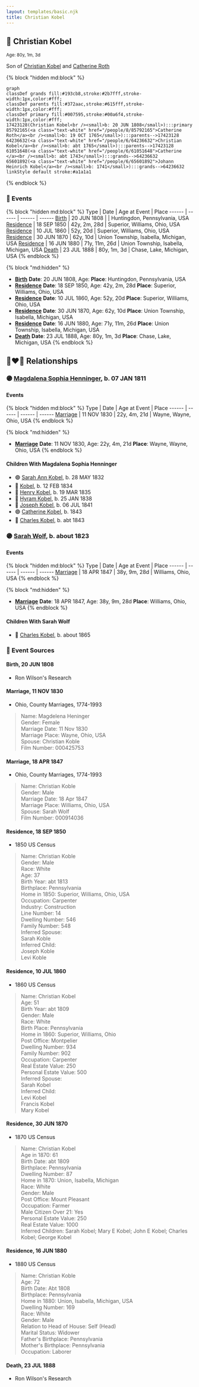 ```yaml
---
layout: templates/basic.njk
title: Christian Kobel
---
```

## 🔵 Christian Kobel
<small>Age: 80y, 1m, 3d</small>

Son of [Christian Kobel](/people/6/64236632) and [Catherine Roth](/people/8/85792165)

{% block "hidden md:block" %}
```mermaid
graph
classDef grands fill:#193cb8,stroke:#2b7fff,stroke-width:1px,color:#fff;
classDef parents fill:#372aac,stroke:#615fff,stroke-width:1px,color:#fff;
classDef primary fill:#007595,stroke:#00a6f4,stroke-width:1px,color:#fff;
17423128(Christian Kobel<br /><small>b: 20 JUN 1808</small>):::primary
85792165(<a class="text-white" href="/people/8/85792165">Catherine Roth</a><br /><small>b: 19 OCT 1765</small>):::parents-->17423128
64236632(<a class="text-white" href="/people/6/64236632">Christian Kobel</a><br /><small>b: abt 1765</small>):::parents-->17423128
61051648(<a class="text-white" href="/people/6/61051648">Catherine </a><br /><small>b: abt 1743</small>):::grands-->64236632
65601892(<a class="text-white" href="/people/6/65601892">Johann Heinrich Kobel</a><br /><small>b: 1741</small>):::grands-->64236632
linkStyle default stroke:#a1a1a1
```
{% endblock %}

### 📆 Events

{% block "hidden md:block" %}
Type | Date | Age at Event | Place
------ | ------ | ------ | ------
[Birth](#event-event-2) | 20 JUN 1808 |  | Huntingdon, Pennsylvania, USA
[Residence](#event-event-0) | 18 SEP 1850 | 42y, 2m, 28d | Superior, Williams, Ohio, USA
[Residence](#event-event-1) | 10 JUL 1860 | 52y, 20d | Superior, Williams, Ohio, USA
[Residence](#event-event-2) | 30 JUN 1870 | 62y, 10d | Union Township, Isabella, Michigan, USA
[Residence](#event-event-3) | 16 JUN 1880 | 71y, 11m, 26d | Union Township, Isabella, Michigan, USA
[Death](#event-event-7) | 23 JUL 1888 | 80y, 1m, 3d | Chase, Lake, Michigan, USA
{% endblock %}

{% block "md:hidden" %}
- **[Birth](#event-event-2)**
**Date**: 20 JUN 1808, Age:
**Place**: Huntingdon, Pennsylvania, USA
- **[Residence](#event-event-0)**
**Date**: 18 SEP 1850, Age: 42y, 2m, 28d
**Place**: Superior, Williams, Ohio, USA
- **[Residence](#event-event-1)**
**Date**: 10 JUL 1860, Age: 52y, 20d
**Place**: Superior, Williams, Ohio, USA
- **[Residence](#event-event-2)**
**Date**: 30 JUN 1870, Age: 62y, 10d
**Place**: Union Township, Isabella, Michigan, USA
- **[Residence](#event-event-3)**
**Date**: 16 JUN 1880, Age: 71y, 11m, 26d
**Place**: Union Township, Isabella, Michigan, USA
- **[Death](#event-event-7)**
**Date**: 23 JUL 1888, Age: 80y, 1m, 3d
**Place**: Chase, Lake, Michigan, USA
{% endblock %}

## 👩‍❤️‍👨 Relationships

### 🟣 [Magdalena Sophia Henninger](/people/6/64241610), b. 07 JAN 1811

#### Events

{% block "hidden md:block" %}
Type | Date | Age at Event | Place
------ | ------ | ------ | ------
[Marriage](#event-family-0-event-0) | 11 NOV 1830 | 22y, 4m, 21d | Wayne, Wayne, Ohio, USA
{% endblock %}

{% block "md:hidden" %}
- **[Marriage](#event-family-0-event-0)**
**Date**: 11 NOV 1830, Age: 22y, 4m, 21d
**Place**: Wayne, Wayne, Ohio, USA
{% endblock %}

#### Children With Magdalena Sophia Henninger
* 🟣 [Sarah Ann Kobel](/people/4/45477428), b. 28 MAY 1832
* 🔵 [Kobel](/people/2/22427094), b. 12 FEB 1834
* 🔵 [Henry Kobel](/people/8/84112000), b. 19 MAR 1835
* 🔵 [Hyram Kobel](/people/3/34505322), b. 25 JAN 1838
* 🔵 [Joseph Kobel](/people/4/44694656), b. 06 JUL 1841
* 🟣 [Catherine Kobel](/people/7/73520945), b. 1843
* 🔵 [Charles Kobel](/people/1/10022372), b. abt 1843
### 🟣 [Sarah Wolf](/people/9/98742372), b. about 1823

#### Events

{% block "hidden md:block" %}
Type | Date | Age at Event | Place
------ | ------ | ------ | ------
[Marriage](#event-family-1-event-0) | 18 APR 1847 | 38y, 9m, 28d | Williams, Ohio, USA
{% endblock %}

{% block "md:hidden" %}
- **[Marriage](#event-family-1-event-0)**
**Date**: 18 APR 1847, Age: 38y, 9m, 28d
**Place**: Williams, Ohio, USA
{% endblock %}

#### Children With Sarah Wolf
* 🔵 [Charles Kobel](/people/8/82937830), b. about 1865
### 📰 Event Sources

#### <a id="event-event-2"></a> Birth, 20 JUN 1808
* Ron Wilson's Research

#### <a id="event-family-0-event-0"></a> Marriage, 11 NOV 1830
* Ohio, County Marriages, 1774-1993
>   
  > Name: Magdelena Heninger  
  > Gender: Female  
  > Marriage Date: 11 Nov 1830  
  > Marriage Place: Wayne, Ohio, USA  
  > Spouse: Christian Koble  
  > Film Number: 000425753

#### <a id="event-family-1-event-0"></a> Marriage, 18 APR 1847
* Ohio, County Marriages, 1774-1993
>   
  > Name: Christian Koble  
  > Gender: Male  
  > Marriage Date: 18 Apr 1847  
  > Marriage Place: Williams, Ohio, USA  
  > Spouse: Sarah Wolf  
  > Film Number: 000914036

#### <a id="event-event-0"></a> Residence, 18 SEP 1850
* 1850 US Census
>   
  > Name: Christian Koble  
  > Gender: Male  
  > Race: White  
  > Age: 37  
  > Birth Year: abt 1813  
  > Birthplace: Pennsylvania  
  > Home in 1850: Superior, Williams, Ohio, USA  
  > Occupation: Carpenter  
  > Industry: Construction  
  > Line Number: 14  
  > Dwelling Number: 546  
  > Family Number: 548  
  > Inferred Spouse:   
  > Sarah Koble  
  > Inferred Child:   
  > Joseph Koble  
  > Levi Koble

#### <a id="event-event-1"></a> Residence, 10 JUL 1860
* 1860 US Census
>   
  > Name: Christian Kobel  
  > Age: 51  
  > Birth Year: abt 1809  
  > Gender: Male  
  > Race: White  
  > Birth Place: Pennsylvania  
  > Home in 1860: Superior, Williams, Ohio  
  > Post Office: Montpelier  
  > Dwelling Number: 934  
  > Family Number: 902  
  > Occupation: Carpenter  
  > Real Estate Value: 250  
  > Personal Estate Value: 500  
  > Inferred Spouse:   
  > Sarah Kobel  
  > Inferred Child:   
  > Levi Kobel  
  > Francis Kobel  
  > Mary Kobel

#### <a id="event-event-2"></a> Residence, 30 JUN 1870
* 1870 US Census
>   
  > Name: Christian Kobel  
  > Age in 1870: 61  
  > Birth Date: abt 1809  
  > Birthplace: Pennsylvania  
  > Dwelling Number: 87  
  > Home in 1870: Union, Isabella, Michigan  
  > Race: White  
  > Gender: Male  
  > Post Office: Mount Pleasant  
  > Occupation: Farmer  
  > Male Citizen Over 21: Yes  
  > Personal Estate Value: 250  
  > Real Estate Value: 1000  
  > Inferred Children: Sarah Kobel; Mary E Kobel; John E Kobel; Charles Kobel; George Kobel
#### <a id="event-event-3"></a> Residence, 16 JUN 1880
* 1880 US Census
>   
  > Name: Christian Koble  
  > Age: 72  
  > Birth Date: Abt 1808  
  > Birthplace: Pennsylvania  
  > Home in 1880: Union, Isabella, Michigan, USA  
  > Dwelling Number: 169  
  > Race: White  
  > Gender: Male  
  > Relation to Head of House: Self (Head)  
  > Marital Status: Widower  
  > Father's Birthplace: Pennsylvania  
  > Mother's Birthplace: Pennsylvania  
  > Occupation: Laborer

#### <a id="event-event-7"></a> Death, 23 JUL 1888
* Ron Wilson's Research
